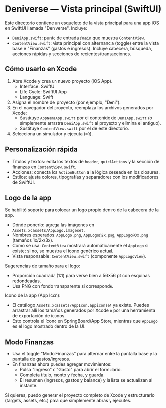 # Deniverse — Vista principal (SwiftUI)

Este directorio contiene un esqueleto de la vista principal para una app iOS en SwiftUI llamada "Deniverse". Incluye:

- `DeniApp.swift`: punto de entrada `@main` que muestra `ContentView`.
- `ContentView.swift`: vista principal con alternancia (toggle) entre la vista base e "Finanzas" (gastos e ingresos). Incluye cabecera, búsqueda, acciones rápidas y secciones de recientes/transacciones.

## Cómo usarlo en Xcode

1. Abre Xcode y crea un nuevo proyecto (iOS App).
   - Interface: SwiftUI
   - Life Cycle: SwiftUI App
   - Language: Swift
2. Asigna el nombre del proyecto (por ejemplo, "Deni").
3. En el navegador del proyecto, reemplaza los archivos generados por Xcode:
   - Sustituye `AppNameApp.swift` por el contenido de `DeniApp.swift` (o simplemente arrastra `DeniApp.swift` al proyecto y elimina el antiguo).
   - Sustituye `ContentView.swift` por el de este directorio.
4. Selecciona un simulador y ejecuta (`⌘R`).

## Personalización rápida

- Títulos y textos: edita los textos de `header`, `quickActions` y la sección de finanzas en `ContentView.swift`.
- Acciones: conecta los `ActionButton` a la lógica deseada en los closures.
- Estilos: ajusta colores, tipografías y separadores con los modificadores de SwiftUI.

## Logo de la app

Se habilitó soporte para colocar un logo propio dentro de la cabecera de la app.

- Dónde ponerlo: agrega las imágenes en `Assets.xcassets/AppLogo.imageset`.
- Nombres esperados: `AppLogo.png`, `AppLogo@2x.png`, `AppLogo@3x.png` (tamaños 1x/2x/3x).
- Cómo se usa: `ContentView` mostrará automáticamente el `AppLogo` si existe; si no, se muestra el ícono genérico actual.
- Vista responsable: `ContentView.swift` (componente `AppLogoView`).

Sugerencias de tamaño para el logo:
- Proporción cuadrada (1:1) para verse bien a 56×56 pt con esquinas redondeadas.
- Usa PNG con fondo transparente si corresponde.

Icono de la app (App Icon):
- El catálogo `Assets.xcassets/AppIcon.appiconset` ya existe. Puedes arrastrar allí los tamaños generados por Xcode o por una herramienta de exportación de íconos.
- Esto controla el ícono en SpringBoard/App Store, mientras que `AppLogo` es el logo mostrado dentro de la UI.

## Modo Finanzas

- Usa el toggle "Modo Finanzas" para alternar entre la pantalla base y la pantalla de gastos/ingresos.
- En finanzas ahora puedes agregar movimientos:
  - Pulsa "Ingreso" o "Gasto" para abrir el formulario.
  - Completa título, monto y fecha, y guarda.
  - El resumen (ingresos, gastos y balance) y la lista se actualizan al instante.

Si quieres, puedo generar el proyecto completo de Xcode y estructurarlo (targets, assets, etc.) para que simplemente abras y ejecutes.
